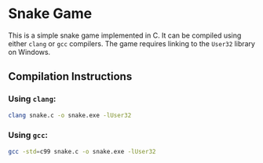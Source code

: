 # Snake Game

This is a simple snake game implemented in C. It can be compiled using either `clang` or `gcc` compilers. The game requires linking to the `User32` library on Windows.

## Compilation Instructions

### Using `clang`:
```bash
clang snake.c -o snake.exe -lUser32
```
### Using `gcc`:
```bash
gcc -std=c99 snake.c -o snake.exe -lUser32
```
